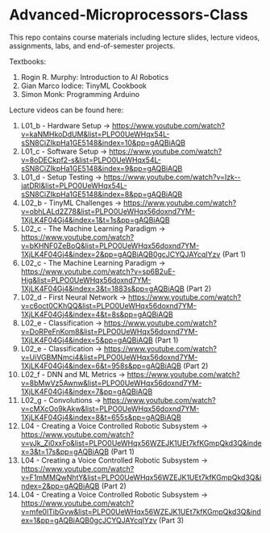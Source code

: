 # Advanced-Microprocessors-Class
This repo contains course materials including lecture slides, lecture videos, assignments, labs, and end-of-semester projects.

Textbooks:
1. Rogin R. Murphy: Introduction to AI Robotics
2. Gian Marco Iodice: TinyML Cookbook
3. Simon Monk: Programming Arduino

Lecture videos can be found here:
1. L01_b - Hardware Setup -> https://www.youtube.com/watch?v=kaNMHkoDdUM&list=PLPO0UeWHqx54L-sSN8CiZIkpHa1GE5148&index=10&pp=gAQBiAQB 
2. L01_c - Software Setup -> https://www.youtube.com/watch?v=8oDECkpf2-s&list=PLPO0UeWHqx54L-sSN8CiZIkpHa1GE5148&index=9&pp=gAQBiAQB 
3. L01_d - Setup Testing -> https://www.youtube.com/watch?v=Izk--jatDRI&list=PLPO0UeWHqx54L-sSN8CiZIkpHa1GE5148&index=8&pp=gAQBiAQB
4. L02_b - TinyML Challenges -> https://www.youtube.com/watch?v=obhLALd2Z78&list=PLPO0UeWHqx56doxnd7YM-1XjLK4F04Gj4&index=1&t=1s&pp=gAQBiAQB
5. L02_c - The Machine Learning Paradigm -> https://www.youtube.com/watch?v=bKHNF0ZeBoQ&list=PLPO0UeWHqx56doxnd7YM-1XjLK4F04Gj4&index=2&pp=gAQBiAQB0gcJCYQJAYcqIYzv (Part 1)
6. L02_c - The Machine Learning Paradigm -> https://www.youtube.com/watch?v=sp6B2uE-Hig&list=PLPO0UeWHqx56doxnd7YM-1XjLK4F04Gj4&index=3&t=1883s&pp=gAQBiAQB (Part 2)
7. L02_d - First Neural Network -> https://www.youtube.com/watch?v=c6oct0CKhQQ&list=PLPO0UeWHqx56doxnd7YM-1XjLK4F04Gj4&index=4&t=8s&pp=gAQBiAQB
8. L02_e - Classification -> https://www.youtube.com/watch?v=DoRPeFnKom8&list=PLPO0UeWHqx56doxnd7YM-1XjLK4F04Gj4&index=5&pp=gAQBiAQB (Part 1)
9. L02_e - Classification -> https://www.youtube.com/watch?v=UiVGBMNmci4&list=PLPO0UeWHqx56doxnd7YM-1XjLK4F04Gj4&index=6&t=958s&pp=gAQBiAQB (Part 2)
10. L02_f - DNN and ML Metrics -> https://www.youtube.com/watch?v=8bMwVz5Awnw&list=PLPO0UeWHqx56doxnd7YM-1XjLK4F04Gj4&index=7&pp=gAQBiAQB
11. L02_g - Convolutions -> https://www.youtube.com/watch?v=cMXcOo9kAkw&list=PLPO0UeWHqx56doxnd7YM-1XjLK4F04Gj4&index=8&t=655s&pp=gAQBiAQB
12. L04 - Creating a Voice Controlled Robotic Subsystem -> https://www.youtube.com/watch?v=yJk_Zi0xxFo&list=PLPO0UeWHqx56WZEJK1UEt7kfKGmpQkd3Q&index=3&t=17s&pp=gAQBiAQB (Part 1)
13. L04 - Creating a Voice Controlled Robotic Subsystem -> https://www.youtube.com/watch?v=F1mMMQwNhtY&list=PLPO0UeWHqx56WZEJK1UEt7kfKGmpQkd3Q&index=2&pp=gAQBiAQB (Part 2)
14. L04 - Creating a Voice Controlled Robotic Subsystem -> https://www.youtube.com/watch?v=mfe0lTibGvw&list=PLPO0UeWHqx56WZEJK1UEt7kfKGmpQkd3Q&index=1&pp=gAQBiAQB0gcJCYQJAYcqIYzv (Part 3)
